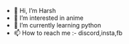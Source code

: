 - 👋 Hi, I’m Harsh
- 👀 I’m interested in anime
- 🌱 I’m currently learning python
- 📫 How to reach me :- discord,insta,fb

